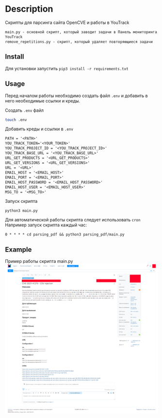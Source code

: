 # Description
Скрипты для парсинга сайта OpenCVE и работы в YouTrack
```
main.py - основной скрипт, который заводит задачи в Панель мониторинга YouTrack
remove_repetitions.py - скрипт, который удаляет повторяющиеся задачи
```

## Install
Для установки запустить 
```pip3 install -r requirements.txt```

## Usage
Перед началом работы необходимо создать файл `.env` и добавить в него необходимые ссылки и креды.

Создать `.env` файл

```sh
touch .env
```

Добавить креды и ссылки в `.env`

```
PATH = '<PATH>'
YOU_TRACK_TOKEN='<YOUR_TOKEN>'
YOU_TRACK_PROJECT_ID = '<YOU_TRACK_PROJECT_ID>'
YOU_TRACK_BASE_URL = '<YOU_TRACK_BASE_URL>'
URL_GET_PRODUCTS = '<URL_GET_PRODUCTS>'
URL_GET_VERSIONS = '<URL_GET_VERSIONS>'
URL = '<URL>'
EMAIL_HOST = '<EMAIL_HOST>'
EMAIL_PORT = '<EMAIL_PORT>'
EMAIL_HOST_PASSWORD = '<EMAIL_HOST_PASSWORD>'
EMAIL_HOST_USER = '<EMAIL_HOST_USER>'
MSG_TO = '<MSG_TO>'
```
Запуск скрипта
```
python3 main.py
```
Для автоматической работы скрипта следует использовать `cron`
Например запуск скрипта каждый час:
```
0 * * * * cd parsing_pdf && python3 parsing_pdf/main.py 
``` 

## Example
Пример работы скрипта main.py
![alt text](https://github.com/eeenvik1/parsing_NCIRCC_for_YouTrack/blob/main/example_youtrack(NCICC).png?raw=true)
